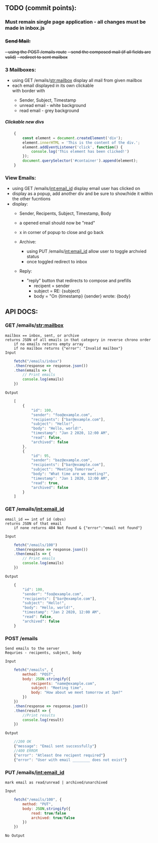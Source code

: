 ## TODO (commit points):

### Must remain single page application - all changes must be made in inbox.js

### ~~Send Mail:~~
~~- using the POST /emails route~~ 
~~- send the composed mail (if all fields are valid)~~
~~- redirect to sent mailbox~~

### 3 Mailboxes:
- using GET /emails/<str:mailbox> display all mail from given mailbox
- each email displayed in its own clickable <div> with border with
    - Sender, Subject, Timestamp
    - unread email - white background
    - read email - grey background

##### Clickable new divs 
```js 
    {
        const element = document.createElement('div');
        element.innerHTML = 'This is the content of the div.';
        element.addEventListener('click', function() {
            console.log('This element has been clicked!')
        });
        document.querySelector('#container').append(element);
    }
```                

### View Emails:
- using GET /emails/<int:email_id> display email user has clicked on
- display as a popup, add another div and be sure to show/hide it within the other fucntions
- display:
    - Sender, Recipents, Subject, Timestamp, Body
    - a opened email should now be "read"
    - x in corner of popup to close and go back

    - Archive:
        - using PUT /emails/<int:email_id> allow user to toggle archvied status
        - once toggled redirect to inbox
        
    - Reply:
        - "reply" button that redirects to compose and prefills
            - recipent = sender
            - subject = RE: {subject}
            - body = "On {timestamp} {sender} wrote: {body}




## API DOCS:

### GET /emails/<str:mailbox>
    mailbox == inbox, sent, or archive
    returns JSON of all emails in that category in reverse chrono order
        if no emails returns empty array
        if no mailbox returns {"error": "Invalid mailbox"}
    Input
```js 
    fetch("/emails/inbox")
    .then(response => response.json())
    .then(emails => {
        // Print emails
        console.log(emails)
    })
```
    Output
```js
    [
        {
            "id": 100,
            "sender": "foo@example.com",
            "recipients": ["bar@example.com"],
            "subject": "Hello!",
            "body": "Hello, world!",
            "timestamp": "Jan 2 2020, 12:00 AM",
            "read": false,
            "archived": false
        },
        {
            "id": 95,
            "sender": "baz@example.com",
            "recipients": ["bar@example.com"],
            "subject": "Meeting Tomorrow",
            "body": "What time are we meeting?",
            "timestamp": "Jan 1 2020, 12:00 AM",
            "read": true,
            "archived": false
        }
    ]
```

### GET /emails/<int:email_id>
    email_id == int of id (obvs)
    returns JSON of that email
        if none returns 404 Not Found & {"error":"email not found"}

    Input
```js
    fetch("/emails/100")
    .then(response => response.json())
    .then(emails => {
        // Print emails
        console.log(emails)
    })
```
    Output
```js
    {
        "id": 100,
        "sender": "foo@example.com",
        "recipients": ["bar@example.com"],
        "subject": "Hello!",
        "body": "Hello, world!",
        "timestamp": "Jan 2 2020, 12:00 AM",
        "read": false,
        "archived": false
    }
```

### POST /emails
    Send emails to the server
    Requries - recipents, subject, body

    Input
```js
    fetch("/emails", {
        method: "POST",
        body: JSON.stringify({
            recipents: "name@example.com",
            subject: "Meeting time",
            body: "How about we meet tomorrow at 3pm?"
        })
    })
    .then(response => response.json())
    .then(result => {
        //Print results
        console.log(result)
    })
```
    Output
```js
    //200 OK
    {"message": "Email sent successfully"}
    //400 ERROR
    {"error": "Atleast One recipent required"}
    {"error": "User with email ________ does not exist"}
```

### PUT /emails/<int:email_id>
    mark email as read/unread | archived/unarchived

    Input
```js
    fetch("/emails/100", {
        method: "PUT",
        body: JSON,stringify({
            read: true/false
            archived: true/false
        })
    })
```
    No Output